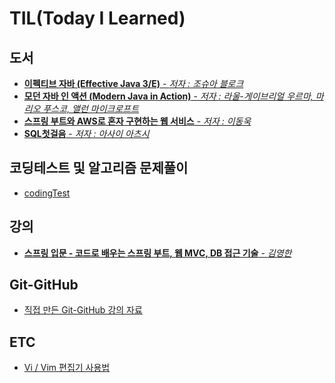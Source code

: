 # TIL(Today I Learned)

## 도서
- [**이펙티브 자바 (Effective Java 3/E)** - *저자 : 조슈아 블로크*](https://github.com/banjjoknim/TIL/blob/master/%EC%9D%B4%ED%8E%99%ED%8B%B0%EB%B8%8C%20%EC%9E%90%EB%B0%94%20(Effective%20Java)/%EC%9D%B4%ED%8E%99%ED%8B%B0%EB%B8%8C%20%EC%9E%90%EB%B0%94%20(Effective%20Java).md)
- [**모던 자바 인 액션 (Modern Java in Action)** - *저자 : 라울-게이브리얼 우르마, 마리오 푸스코, 앨런 마이크로프트*](https://github.com/banjjoknim/TIL/blob/master/%EB%AA%A8%EB%8D%98%20%EC%9E%90%EB%B0%94%20%EC%9D%B8%20%EC%95%A1%EC%85%98%20(Modern%20Java%20In%20Action)/Modern%20Java%20in%20Action.md)
- [**스프링 부트와 AWS로 혼자 구현하는 웹 서비스** - *저자 : 이동욱*](https://github.com/banjjoknim/TIL/blob/master/%EC%8A%A4%ED%94%84%EB%A7%81%20%EB%B6%80%ED%8A%B8%EC%99%80%20AWS%EB%A1%9C%20%ED%98%BC%EC%9E%90%20%EA%B5%AC%ED%98%84%ED%95%98%EB%8A%94%20%EC%9B%B9%20%EC%84%9C%EB%B9%84%EC%8A%A4/%EC%8A%A4%ED%94%84%EB%A7%81%20%EB%B6%80%ED%8A%B8%EC%99%80%20AWS%EB%A1%9C%20%ED%98%BC%EC%9E%90%20%EA%B5%AC%ED%98%84%ED%95%98%EB%8A%94%20%EC%9B%B9%20%EC%84%9C%EB%B9%84%EC%8A%A4.md)
- [**SQL첫걸음** - *저자 : 아사이 아츠시*](https://github.com/banjjoknim/TIL/blob/master/SQL%EC%B2%AB%EA%B1%B8%EC%9D%8C/Contents.md)

## 코딩테스트 및 알고리즘 문제풀이
- [codingTest](https://github.com/banjjoknim/codingTest)

## 강의
- [**스프링 입문 - 코드로 배우는 스프링 부트, 웹 MVC, DB 접근 기술** - *김영한*](https://github.com/banjjoknim/TIL/blob/master/%EC%8A%A4%ED%94%84%EB%A7%81%20%EC%9E%85%EB%AC%B8%20-%20%EC%BD%94%EB%93%9C%EB%A1%9C%20%EB%B0%B0%EC%9A%B0%EB%8A%94%20%EC%8A%A4%ED%94%84%EB%A7%81%20%EB%B6%80%ED%8A%B8%2C%20%EC%9B%B9%20MVC%2C%20DB%20%EC%A0%91%EA%B7%BC%20%EA%B8%B0%EC%88%A0/Lectures/Contents.md)

## Git-GitHub
- [직접 만든 Git-GitHub 강의 자료](https://github.com/banjjoknim/RectureForGit/blob/master/README.md)

## ETC
- [Vi / Vim 편집기 사용법](https://github.com/banjjoknim/TIL/blob/master/ETC/Vi%2CVim-%ED%8E%B8%EC%A7%91%EA%B8%B0-%EC%82%AC%EC%9A%A9%EB%B2%95.md)

